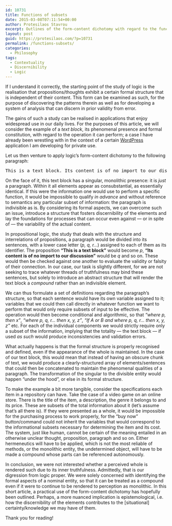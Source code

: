 ```yaml
---
id: 10731
title: Functions of subsets
date: 2015-03-08T07:11:54+00:00
author: Protesilaos Stavrou
excerpt: Outlines of the form-content dichotomy with regard to the function a certain subset of information can perform in the context of a given application.
layout: post
guid: https://protesilaos.com/?p=10731
permalink: /functions-subsets/
categories:
  - Philosophy
tags:
  - Contextuality
  - Discernibility
  - Logic
---
```

If I understand it correctly, the starting point of the study of logic is the realisation that propositions/thoughts exhibit a certain formal structure that is independent of their content. This form can be examined as such, for the purpose of discovering the patterns therein as well as for developing a system of analysis that can discern in prior validity from error.

The gains of such a study can be realised in applications that enjoy widespread use in our daily lives. For the purposes of this article, we will consider the example of a _text block_, its phenomenal presence and formal constitution, with regard to the operation it can perform; a case I have already been wrestling with in the context of a certain <a title="Semantic Personal Publishing Platform" href="https://wordpress.org/" target="_blank">WordPress</a> application I am developing for private use.

Let us then venture to apply logic&#8217;s form-content dichotomy to the following paragraph:

<pre>This is a text block. Its content is of no import to our discussion. The actual words here written, which are in english rather than gibberish, are not meant to be interpreted literally, but only be treated with leniency, in lieu of their actual purpose of filling in the space perceived as adequate for making a piece of text appear as a full-bodied, meaningful paragraph.</pre>

On the face of it, this text block has a singular, monolithic presence: it is _just_ a paragraph. Within it all elements appear as consubstantial, as essentially identical. If this were the information one would use to perform a specific function, it would be impossible to qualify _in advance_ and without reference to semantics any particular subset of information: the paragraph is indivisible as is. By considering its formal aspects, we can overcome such an issue, introduce a structure that fosters discernibility of the elements and lay the foundations for processes that can occur even against — or in spite of — the variability of the actual content.

In propositional logic, the study that deals with the structure and interrelations of propositions, a paragraph would be divided into its sentences, with a lower case letter (_p, q, r.._.) assigned to each of them as its identifier. The proposition **&#8220;This is a text block&#8221;** would become _p_, **&#8220;Its content is of no import to our discussion&#8221;** would be _q_ and so on. These would then be checked against one another to evaluate the validity or falsity of their connection. In our case, our task is slightly different, for we are not seeking to trace whatever threads of truthfulness may bind these sentences, but solely to introduce an abstract structure that will render the text block a _compound_ rather than an indivisible element.

We can thus formulate a set of definitions regarding the paragraph&#8217;s structure, so that each sentence would have its own variable assigned to it; variables that we could then call directly in whatever function we want to perform that would only require subsets of input to be effective. The operation would then become conditional and algorithmic, so that _&#8220;where p, then x&#8221;_, _&#8220;where p, q, r&#8230; then x, y, z&#8221;_, _&#8220;If A or B and where p, q, r&#8230; then x, y, z&#8221;_ etc. For each of the individual components we would strictly require only a subset of the information, implying that the totality — the text block — if used _as such_ would produce inconsistencies and validation errors.

What actually happens is that the formal structure is properly recognised and defined, even if the appearance of the whole is maintained. In the case of our text block, this would mean that instead of having an obscure chunk of text, we would produce a clearly-structured array of elements/sentences that could then be concatenated to maintain the phenomenal qualities of a paragraph. The transformation of the singular to the divisible entity would happen &#8220;under the hood&#8221;, or else in its formal structure.

To make the example a bit more tangible, consider the specifications each item in a repository can have. Take the case of a video game on an online store. There is the title of the item, a description, the genre it belongs to and its price. These are subsets of the total information about it (let&#8217;s assume that&#8217;s all there is). If they were presented as a whole, it would be impossible for the purchasing process to work properly, for the &#8220;buy now&#8221; button/command could not inherit the variables that would correspond to the informational subsets necessary for determining the item and its cost. The system, just like human, cannot be certain of the meaning entailed in an otherwise unclear thought, proposition, paragraph and so on. Either hermeneutics will have to be applied, which is not the most reliable of methods, or the monolithic entity, the undetermined object, will have to be made a compound whose parts can be referenced autonomously.

In conclusion, we were not interested whether a perceived whole is rendered such due to its inner truthfulness. Admittedly, that is our digression from logic proper. We were solely concerned with identifying the formal aspects of a nominal entity, so that it can be treated as a compound even if it were to continue to be rendered to perception as monolithic. In this short article, a practical use of the form-content dichotomy has hopefully been outlined. Perhaps, a more nuanced implication is epistemological, i.e. how the discernibility of the elements contributes to the [situational] certainty/knowledge we may have of them.

Thank you for reading!